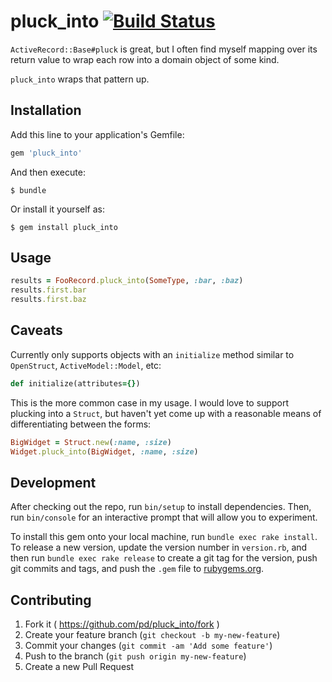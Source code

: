 # pluck_into [![Build Status](https://travis-ci.org/pd/pluck_into.svg?branch=master)](https://travis-ci.org/pd/pluck_into)

`ActiveRecord::Base#pluck` is great, but I often find myself mapping over its return
value to wrap each row into a domain object of some kind.

`pluck_into` wraps that pattern up.

## Installation

Add this line to your application's Gemfile:

```ruby
gem 'pluck_into'
```

And then execute:

    $ bundle

Or install it yourself as:

    $ gem install pluck_into

## Usage

```ruby
results = FooRecord.pluck_into(SomeType, :bar, :baz)
results.first.bar
results.first.baz
```

## Caveats

Currently only supports objects with an `initialize` method similar to `OpenStruct`, `ActiveModel::Model`, etc:

```ruby
def initialize(attributes={})
```

This is the more common case in my usage. I would love to support plucking into a `Struct`, but haven't yet come up with a reasonable means of differentiating between the forms:

```ruby
BigWidget = Struct.new(:name, :size)
Widget.pluck_into(BigWidget, :name, :size)
```

## Development

After checking out the repo, run `bin/setup` to install dependencies. Then, run `bin/console` for an interactive prompt that will allow you to experiment.

To install this gem onto your local machine, run `bundle exec rake install`. To release a new version, update the version number in `version.rb`, and then run `bundle exec rake release` to create a git tag for the version, push git commits and tags, and push the `.gem` file to [rubygems.org](https://rubygems.org).

## Contributing

1. Fork it ( https://github.com/pd/pluck_into/fork )
2. Create your feature branch (`git checkout -b my-new-feature`)
3. Commit your changes (`git commit -am 'Add some feature'`)
4. Push to the branch (`git push origin my-new-feature`)
5. Create a new Pull Request
